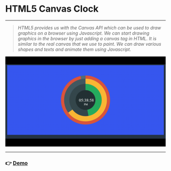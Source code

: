 # HTML5 Canvas Clock

---

> _HTML5 provides us with the Canvas API which can be used to draw graphics on a browser using Javascript. We can start drawing graphics in the browser by just adding a canvas tag in HTML. It is similar to the real canvas that we use to paint. We can draw various shapes and texts and animate them using Javascript._

![](demo/demo.gif)

---

### 👉 [Demo](https://jackworld99.github.io/HTML5-Canvas-Clock/clock.html "Show clock.html")
